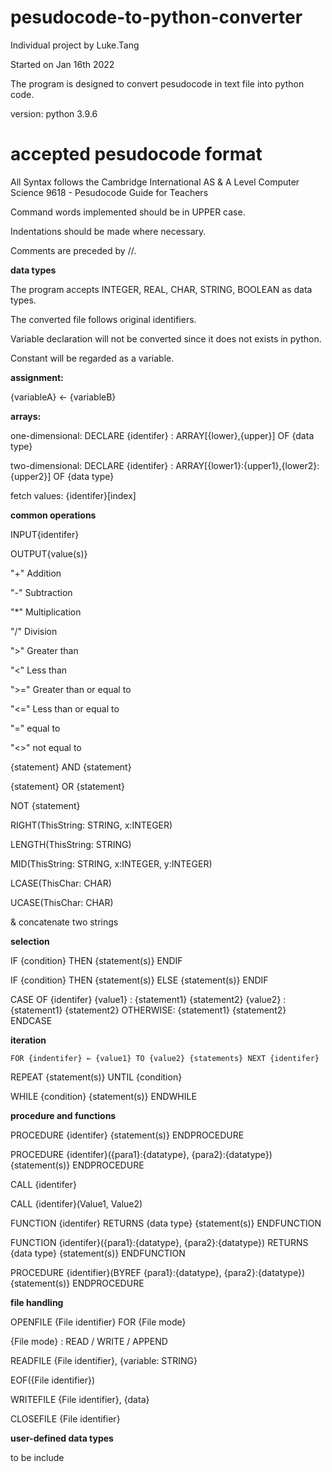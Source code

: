 # pesudocode-to-python-converter
Individual project by Luke.Tang

Started on Jan 16th 2022

The program is designed to convert pesudocode in text file into python code.

version: python 3.9.6

# accepted pesudocode format
All Syntax follows the Cambridge International AS & A Level Computer Science 9618 - Pesudocode Guide for Teachers

Command words implemented should be in UPPER case.

Indentations should be made where necessary.

Comments are preceded by //.

**data types**

The program accepts INTEGER, REAL, CHAR, STRING, BOOLEAN as data types.

The converted file follows original identifiers.

Variable declaration will not be converted since it does not exists in python.

Constant will be regarded as a variable.

**assignment:** 

{variableA} ← {variableB} 

**arrays:**

one-dimensional: DECLARE {identifer} : ARRAY[{lower},{upper}] OF {data type}

two-dimensional: DECLARE {identifer} : ARRAY[{lower1}:{upper1},{lower2}:{upper2}] OF {data type}

fetch values:    {identifer}[index]

**common operations**

INPUT{identifer}

OUTPUT{value(s)}

"+"   Addition

"-"   Subtraction

"*"   Multiplication

"/"   Division

">"   Greater than

"<"   Less than

">="  Greater than or equal to

"<="  Less than or equal to

"="   equal to

"<>"  not equal to

{statement} AND {statement}

{statement} OR {statement}

NOT {statement}

RIGHT(ThisString: STRING, x:INTEGER)

LENGTH(ThisString: STRING)

MID(ThisString: STRING, x:INTEGER, y:INTEGER)

LCASE(ThisChar: CHAR)

UCASE(ThisChar: CHAR)

&   concatenate two strings

**selection**

IF {condition}
    THEN
        {statement(s)}
ENDIF

IF {condition}
    THEN
        {statement(s)}
    ELSE
        {statement(s)}
ENDIF

CASE OF {identifer}
    {value1} : {statement1}
               {statement2}
    {value2} : {statement1}
               {statement2}
    OTHERWISE: {statement1}
               {statement2}
ENDCASE

**iteration**

`
FOR {indentifer} ← {value1} TO {value2}
    {statements}
NEXT {identifer}
`

REPEAT
    {statement(s)}
UNTIL {condition}

WHILE {condition}
    {statement(s)}
ENDWHILE

**procedure and functions**

PROCEDURE {identifer}
    {statement(s)}
ENDPROCEDURE

PROCEDURE {identifer}({para1}:{datatype}, {para2}:{datatype})
    {statement(s)}
ENDPROCEDURE

CALL {identifer}

CALL {identifer}(Value1, Value2)

FUNCTION {identifer} RETURNS {data type}
    {statement(s)}
ENDFUNCTION

FUNCTION {identifer}({para1}:{datatype}, {para2}:{datatype}) RETURNS {data type}
    {statement(s)}
ENDFUNCTION

PROCEDURE {identifier}(BYREF {para1}:{datatype}, {para2}:{datatype})
    {statement(s)}
ENDPROCEDURE

**file handling**

OPENFILE {File identifier} FOR {File mode}

{File mode} : READ / WRITE / APPEND

READFILE {File identifier}, {variable: STRING}

EOF({File identifier})

WRITEFILE {File identifier}, {data}

CLOSEFILE {File identifier}

**user-defined data types**

to be include 
